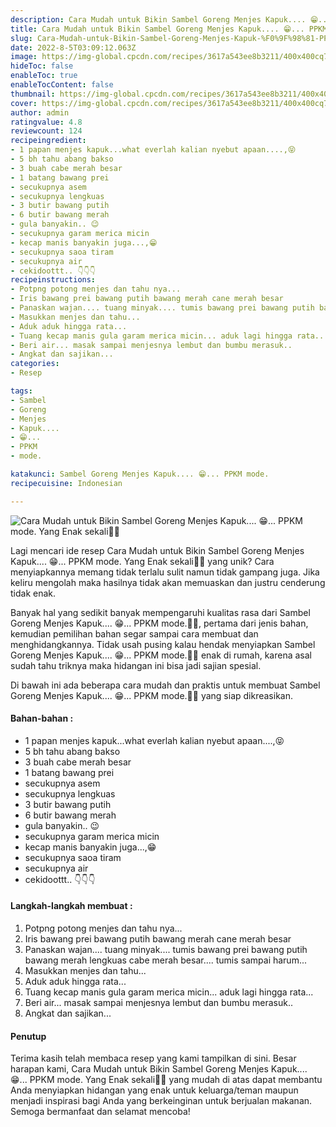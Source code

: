 ```yaml
---
description: Cara Mudah untuk Bikin Sambel Goreng Menjes Kapuk.... 😁... PPKM mode. Yang Enak sekali"
title: Cara Mudah untuk Bikin Sambel Goreng Menjes Kapuk.... 😁... PPKM mode. Yang Enak sekali
slug: Cara-Mudah-untuk-Bikin-Sambel-Goreng-Menjes-Kapuk-%F0%9F%98%81-PPKM-mode-Yang-Enak-sekali
date: 2022-8-5T03:09:12.063Z
image: https://img-global.cpcdn.com/recipes/3617a543ee8b3211/400x400cq70/photo.jpg
hideToc: false
enableToc: true
enableTocContent: false
thumbnail: https://img-global.cpcdn.com/recipes/3617a543ee8b3211/400x400cq70/photo.jpg
cover: https://img-global.cpcdn.com/recipes/3617a543ee8b3211/400x400cq70/photo.jpg
author: admin
ratingvalue: 4.8
reviewcount: 124
recipeingredient:
- 1 papan menjes kapuk...what everlah kalian nyebut apaan....,😝
- 5 bh tahu abang bakso
- 3 buah cabe merah besar
- 1 batang bawang prei
- secukupnya asem
- secukupnya lengkuas
- 3 butir bawang putih
- 6 butir bawang merah
- gula banyakin.. 😉
- secukupnya garam merica micin
- kecap manis banyakin juga...,😁
- secukupnya saoa tiram
- secukupnya air
- cekidoottt.. 👇👇👇
recipeinstructions:
- Potpng potong menjes dan tahu nya...
- Iris bawang prei bawang putih bawang merah cane merah besar
- Panaskan wajan.... tuang minyak.... tumis bawang prei bawang putih bawang merah lengkuas cabe merah besar.... tumis sampai harum...
- Masukkan menjes dan tahu...
- Aduk aduk hingga rata...
- Tuang kecap manis gula garam merica micin... aduk lagi hingga rata...
- Beri air... masak sampai menjesnya lembut dan bumbu merasuk..
- Angkat dan sajikan...
categories:
- Resep

tags:
- Sambel
- Goreng
- Menjes
- Kapuk....
- 😁...
- PPKM
- mode.

katakunci: Sambel Goreng Menjes Kapuk.... 😁... PPKM mode.
recipecuisine: Indonesian

---
```


![Cara Mudah untuk Bikin Sambel Goreng Menjes Kapuk.... 😁... PPKM mode. Yang Enak sekali👩‍🍳](https://img-global.cpcdn.com/recipes/3617a543ee8b3211/400x400cq70/photo.jpg)

Lagi mencari ide resep Cara Mudah untuk Bikin Sambel Goreng Menjes Kapuk.... 😁... PPKM mode. Yang Enak sekali👩‍🍳 yang unik? Cara menyiapkannya memang tidak terlalu sulit namun tidak gampang juga. Jika keliru mengolah maka hasilnya tidak akan memuaskan dan justru cenderung tidak enak.

Banyak hal yang sedikit banyak mempengaruhi kualitas rasa dari Sambel Goreng Menjes Kapuk.... 😁... PPKM mode.👩‍🍳, pertama dari jenis bahan, kemudian pemilihan bahan segar sampai cara membuat dan menghidangkannya. Tidak usah pusing kalau hendak menyiapkan Sambel Goreng Menjes Kapuk.... 😁... PPKM mode.👩‍🍳 enak di rumah, karena asal sudah tahu triknya maka hidangan ini bisa jadi sajian spesial.

Di bawah ini ada beberapa cara mudah dan praktis untuk membuat Sambel Goreng Menjes Kapuk.... 😁... PPKM mode.👩‍🍳 yang siap dikreasikan.

<!--inarticleads1-->

#### Bahan-bahan :

- 1 papan menjes kapuk...what everlah kalian nyebut apaan....,😝
- 5 bh tahu abang bakso
- 3 buah cabe merah besar
- 1 batang bawang prei
- secukupnya asem
- secukupnya lengkuas
- 3 butir bawang putih
- 6 butir bawang merah
- gula banyakin.. 😉
- secukupnya garam merica micin
- kecap manis banyakin juga...,😁
- secukupnya saoa tiram
- secukupnya air
- cekidoottt.. 👇👇👇

<!--inarticleads2-->

#### Langkah-langkah membuat :

1. Potpng potong menjes dan tahu nya...
1. Iris bawang prei bawang putih bawang merah cane merah besar
1. Panaskan wajan.... tuang minyak.... tumis bawang prei bawang putih bawang merah lengkuas cabe merah besar.... tumis sampai harum...
1. Masukkan menjes dan tahu...
1. Aduk aduk hingga rata...
1. Tuang kecap manis gula garam merica micin... aduk lagi hingga rata...
1. Beri air... masak sampai menjesnya lembut dan bumbu merasuk..
1. Angkat dan sajikan...

#### Penutup

Terima kasih telah membaca resep yang kami tampilkan di sini. Besar harapan kami, Cara Mudah untuk Bikin Sambel Goreng Menjes Kapuk.... 😁... PPKM mode. Yang Enak sekali👩‍🍳 yang mudah di atas dapat membantu Anda menyiapkan hidangan yang enak untuk keluarga/teman maupun menjadi inspirasi bagi Anda yang berkeinginan untuk berjualan makanan. Semoga bermanfaat dan selamat mencoba!